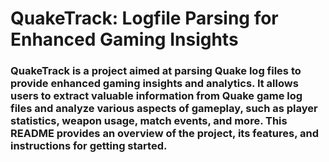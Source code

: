 # QuakeTrack: Logfile Parsing for Enhanced Gaming Insights

### QuakeTrack is a project aimed at parsing Quake log files to provide enhanced gaming insights and analytics. It allows users to extract valuable information from Quake game log files and analyze various aspects of gameplay, such as player statistics, weapon usage, match events, and more. This README provides an overview of the project, its features, and instructions for getting started.